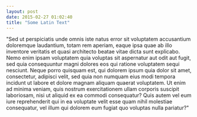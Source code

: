 ```yaml
---
layout: post
date: 2015-02-27 01:02:40
title: "Some Latin Text"
---
```

"Sed ut perspiciatis unde omnis iste natus error sit voluptatem accusantiumdoloremque laudantium, totam rem aperiam, eaque ipsa quae ab illo inventoreveritatis et quasi architecto beatae vitae dicta sunt explicabo. Nemo enimipsam voluptatem quia voluptas sit aspernatur aut odit aut fugit, sed quiaconsequuntur magni dolores eos qui ratione voluptatem sequi nesciunt. Nequeporro quisquam est, qui dolorem ipsum quia dolor sit amet, consectetur,adipisci velit, sed quia non numquam eius modi tempora incidunt ut laboreet dolore magnam aliquam quaerat voluptatem. Ut enim ad minima veniam, quisnostrum exercitationem ullam corporis suscipit laboriosam, nisi ut aliquidex ea commodi consequatur? Quis autem vel eum iure reprehenderit qui in eavoluptate velit esse quam nihil molestiae consequatur, vel illum quidolorem eum fugiat quo voluptas nulla pariatur?"